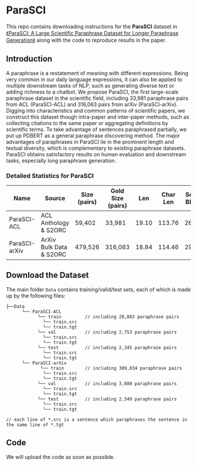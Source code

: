 # ParaSCI
This repo contains downloading instructions for the **ParaSCI** dataset 
in [《ParaSCI: A Large Scientific Paraphrase Dataset for Longer Paraphrase Generation》](https://arxiv.org/pdf/tobeuploaded) along with the code to reproduce results in the paper. 

## Introduction
A paraphrase is a restatement of meaning with different expressions. Being very common in our daily language expressions, it can also be applied to multiple downstream tasks of NLP, such as generating diverse text or adding richness to a chatbot. 
We propose ParaSCI, the first large-scale paraphrase dataset in the scientific field, including 33,981 paraphrase pairs from ACL (ParaSCI-ACL) and 316,063 pairs from arXiv (ParaSCI-arXiv). Digging into characteristics and common patterns of scientific papers, we construct this dataset though intra-paper and inter-paper methods, such as collecting citations to the same paper or aggregating definitions by scientific terms. To take advantage of sentences paraphrased partially, we put up PDBERT as a general paraphrase discovering method. The major advantages of paraphrases in ParaSCI lie in the prominent length and textual diversity, which is complementary to existing paraphrase datasets. ParaSCI obtains satisfactory results on human evaluation and downstream tasks, especially long paraphrase generation. 


### Detailed Statistics for ParaSCI


| Name | Source | Size (pairs) | Gold Size (pairs) | Len | Char Len | Self-BLEU |
| - | - | - | - | - | - | - |
| ParaSCI-ACL  | ACL Anthology & S2ORC | 59,402 | 33,981 | 19.10 | 113.76| 26.52 | 
| ParaSCI-arXiv | ArXiv Bulk Data & S2ORC| 479,526 | 316,063 | 18.84 | 114.46| 29.90 | 



## Download the Dataset

The main folder `Data` contains training/valid/test sets, each of which is made up by the following files:
```
├──Data
      └── ParaSCI-ACL 
            └── train         // including 28,883 paraphrase pairs
              └── train.src
              └── train.tgt
            └── val           // including 2,753 paraphrase pairs
              └── train.src
              └── train.tgt
            └── test          // including 2,345 paraphrase pairs
              └── train.src
              └── train.tgt
      └── ParaSCI-arXiv
             └── train        // including 309,834 paraphrase pairs
              └── train.src
              └── train.tgt
            └── val           // including 3,680 paraphrase pairs
              └── train.src
              └── train.tgt
            └── test          // including 2,549 paraphrase pairs
              └── train.src
              └── train.tgt

// each line of *.src is a sentence which paraphrases the sentence in the same line of *.tgt
```




## Code
We will upload the code as soon as possible.
